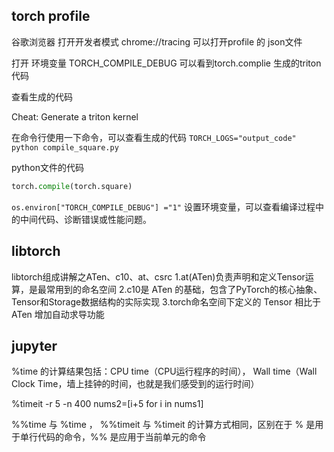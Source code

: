 ﻿

## torch profile

谷歌浏览器 打开开发者模式  chrome://tracing 可以打开profile 的 json文件

打开 环境变量 TORCH_COMPILE_DEBUG   可以看到torch.complie 生成的triton 代码

查看生成的代码

Cheat: Generate a triton kernel

在命令行使用一下命令，可以查看生成的代码
`TORCH_LOGS="output_code" python compile_square.py`

python文件的代码
```python
torch.compile(torch.square)
```

`os.environ["TORCH_COMPILE_DEBUG"] ="1"` 设置环境变量，可以查看编译过程中的中间代码、诊断错误或性能问题。

## libtorch

libtorch组成讲解之ATen、c10、at、csrc
1.at(ATen)负责声明和定义Tensor运算，是最常用到的命名空间
2.c10是 ATen 的基础，包含了PyTorch的核心抽象、Tensor和Storage数据结构的实际实现
3.torch命名空间下定义的 Tensor 相比于ATen 增加自动求导功能


## jupyter

%time 的计算结果包括：CPU time（CPU运行程序的时间）， Wall time（Wall Clock Time，墙上挂钟的时间，也就是我们感受到的运行时间）



%timeit -r 5 -n 400 nums2=[i+5 for i in nums1]

%%time 与 %time ， %%timeit 与 %timeit 的计算方式相同，区别在于 % 是用于单行代码的命令，%% 是应用于当前单元的命令